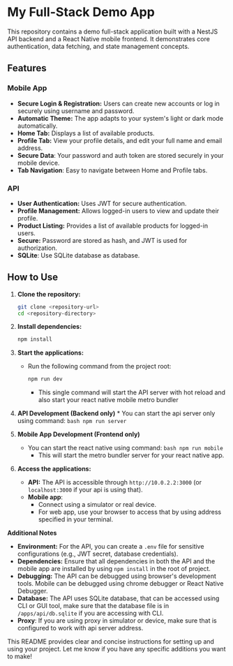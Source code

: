 # My Full-Stack Demo App

This repository contains a demo full-stack application built with a NestJS API backend and a React Native mobile frontend. It demonstrates core authentication, data fetching, and state management concepts.

## Features

### Mobile App

*   **Secure Login & Registration:** Users can create new accounts or log in securely using username and password.
*   **Automatic Theme:** The app adapts to your system's light or dark mode automatically.
*   **Home Tab:** Displays a list of available products.
*   **Profile Tab:** View your profile details, and edit your full name and email address.
*   **Secure Data**: Your password and auth token are stored securely in your mobile device.
*   **Tab Navigation**: Easy to navigate between Home and Profile tabs.

### API

*   **User Authentication:** Uses JWT for secure authentication.
*   **Profile Management:** Allows logged-in users to view and update their profile.
*   **Product Listing:** Provides a list of available products for logged-in users.
*   **Secure:** Password are stored as hash, and JWT is used for authorization.
*   **SQLite**: Use SQLite database as database.

## How to Use

1.  **Clone the repository:**
    ```bash
    git clone <repository-url>
    cd <repository-directory>
    ```

2.  **Install dependencies:**
    ```bash
    npm install
    ```

3.  **Start the applications:**

    *   Run the following command from the project root:
        ```bash
        npm run dev
        ```
        * This single command will start the API server with hot reload and also start your react native mobile metro bundler

4.  **API Development (Backend only)**
        * You can start the api server only using command:
             ```bash
             npm run server
             ```

5.  **Mobile App Development (Frontend only)**
     *  You can start the react native using command:
             ```bash
             npm run mobile
             ```
        *   This will start the metro bundler server for your react native app.

6.  **Access the applications:**
    *   **API:** The API is accessible through `http://10.0.2.2:3000` (or `localhost:3000` if your api is using that).
    *  **Mobile app**:
          * Connect using a simulator or real device.
          *  For web app, use your browser to access that by using address specified in your terminal.

**Additional Notes**

*   **Environment:** For the API, you can create a `.env` file for sensitive configurations (e.g., JWT secret, database credentials).
*   **Dependencies:** Ensure that all dependencies in both the API and the mobile app are installed by using `npm install` in the root of project.
*   **Debugging:** The API can be debugged using browser's development tools. Mobile can be debugged using chrome debugger or React Native Debugger.
*   **Database:** The API uses SQLite database, that can be accessed using CLI or GUI tool, make sure that the database file is in `/apps/api/db.sqlite` if you are accessing with CLI.
* **Proxy**: If you are using proxy in simulator or device, make sure that is configured to work with api server address.

This README provides clear and concise instructions for setting up and using your project. Let me know if you have any specific additions you want to make!